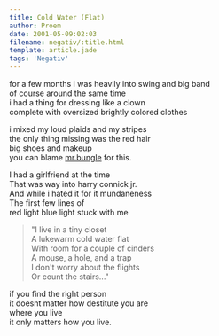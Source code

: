 ```yaml
---
title: Cold Water (Flat)
author: Proem
date: 2001-05-09:02:03
filename: negativ/:title.html
template: article.jade
tags: 'Negativ'
---
```


for a few months i was heavily into swing and big band  
of course around the same time  
i had a thing for dressing like a clown  
complete with oversized brightly colored clothes  

i mixed my loud plaids and my stripes  
the only thing missing was the red hair  
big shoes and makeup  
you can blame [mr.bungle](http://en.wikipedia.org/wiki/Mr._Bungle) for this.  

I had a girlfriend at the time  
That was way into harry connick jr.  
And while i hated it for it mundaneness  
The first few lines of  
red light blue light stuck with me  

>"I live in a tiny closet  
A lukewarm cold water flat  
With room for a couple of cinders  
A mouse, a hole, and a trap  
I don't worry about the flights  
Or count the stairs..."

if you find the right person  
it doesnt matter how destitute you are  
where you live  
it only matters how you live.
